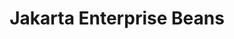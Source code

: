 ---
title: "Jakarta Enterprise Beans"
summary: "Jakarta Enterprise Beans defines an architecture for the development and deployment of component-based business applications."
project_id: "ee4j.ejb"
---